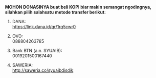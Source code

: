<b>MOHON DONASINYA buat beli KOPI biar makin semangat ngodingnya,<br> 
silahkan pilih salahsatu metode transfer berikut:</b>

1. DANA:<br>
https://link.dana.id/qr/1rq5cwr0

3. OVO:<br>
088804263785

4. Bank BTN (a.n. SYUAIB):<br>
0019201500167440

2. SAWERIA:<br>
http://saweria.co/syuaibdisdik

